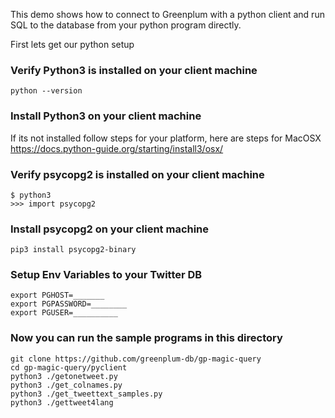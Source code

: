 This demo shows how to connect to Greenplum with a python client and run SQL to the database from your python program directly.

First lets get our python setup

### Verify Python3 is installed on your client machine
```
python --version
```
### Install Python3 on your client machine
If its not installed follow steps for your platform, here are steps for MacOSX
https://docs.python-guide.org/starting/install3/osx/

### Verify psycopg2 is installed on your client machine
```
$ python3
>>> import psycopg2
```
### Install psycopg2 on your client machine
```
pip3 install psycopg2-binary
```
### Setup Env Variables to your Twitter DB
```
export PGHOST=_______
export PGPASSWORD=________
export PGUSER=__________
```

### Now you can run the sample programs in this directory
```
git clone https://github.com/greenplum-db/gp-magic-query
cd gp-magic-query/pyclient
python3 ./getonetweet.py 
python3 ./get_colnames.py
python3 ./get_tweettext_samples.py
python3 ./gettweet4lang
```
